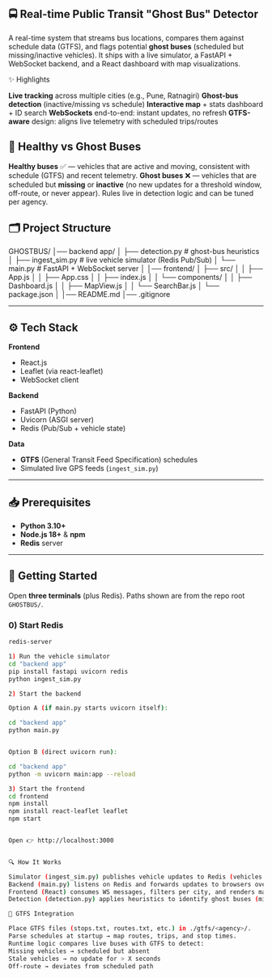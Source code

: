 ## 🚍 Real-time Public Transit "Ghost Bus" Detector 

A real-time system that streams bus locations, compares them against schedule data (GTFS), and flags potential **ghost buses** (scheduled but missing/inactive vehicles). It ships with a live simulator, a FastAPI + WebSocket backend, and a React dashboard with map visualizations.

✨ Highlights

 **Live tracking** across multiple cities (e.g., Pune, Ratnagiri)
 **Ghost-bus detection** (inactive/missing vs schedule)
 **Interactive map** + stats dashboard + ID search
 **WebSockets** end-to-end: instant updates, no refresh
 **GTFS-aware** design: aligns live telemetry with scheduled trips/routes

## 🧭 Healthy vs Ghost Buses

 **Healthy buses** ✅ — vehicles that are active and moving, consistent with schedule (GTFS) and recent telemetry.
 **Ghost buses** ❌ — vehicles that are scheduled but **missing** or **inactive** (no new updates for a threshold window, off-route, or never appear). Rules live in detection logic and can be tuned per agency.


## 🗂️ Project Structure 

GHOSTBUS/
│── backend app/
│ ├── detection.py # ghost-bus heuristics
│ ├── ingest_sim.py # live vehicle simulator (Redis Pub/Sub)
│ └── main.py # FastAPI + WebSocket server
│
│── frontend/
│ ├── src/
│ │ ├── App.js
│ │ ├── App.css
│ │ ├── index.js
│ │ └── components/
│ │ ├── Dashboard.js
│ │ ├── MapView.js
│ │ └── SearchBar.js
│ └── package.json
│
│── README.md
│── .gitignore


---

## ⚙️ Tech Stack
**Frontend**  
- React.js  
- Leaflet (via react-leaflet)  
- WebSocket client  

**Backend**  
- FastAPI (Python)  
- Uvicorn (ASGI server)  
- Redis (Pub/Sub + vehicle state)  

**Data**  
- **GTFS** (General Transit Feed Specification) schedules  
- Simulated live GPS feeds (`ingest_sim.py`)  

---

## 📥 Prerequisites
- **Python 3.10+**  
- **Node.js 18+** & **npm**  
- **Redis** server  

---

## 🚀 Getting Started

Open **three terminals** (plus Redis). Paths shown are from the repo root `GHOSTBUS/`.

### 0) Start Redis
```bash
redis-server

1) Run the vehicle simulator
cd "backend app"
pip install fastapi uvicorn redis
python ingest_sim.py

2) Start the backend

Option A (if main.py starts uvicorn itself):

cd "backend app"
python main.py


Option B (direct uvicorn run):

cd "backend app"
python -m uvicorn main:app --reload

3) Start the frontend
cd frontend
npm install
npm install react-leaflet leaflet
npm start


Open 👉 http://localhost:3000


🔍 How It Works

Simulator (ingest_sim.py) publishes vehicle updates to Redis (vehicles:updates) and stores latest state in hashes.
Backend (main.py) listens on Redis and forwards updates to browsers over WebSockets (/ws/vehicles).
Frontend (React) consumes WS messages, filters per city, and renders markers with Leaflet.
Detection (detection.py) applies heuristics to identify ghost buses (missing, stale, off-route).

🧠 GTFS Integration

Place GTFS files (stops.txt, routes.txt, etc.) in ./gtfs/<agency>/.
Parse schedules at startup → map routes, trips, and stop times.
Runtime logic compares live buses with GTFS to detect:
Missing vehicles → scheduled but absent
Stale vehicles → no update for > X seconds
Off-route → deviates from scheduled path
